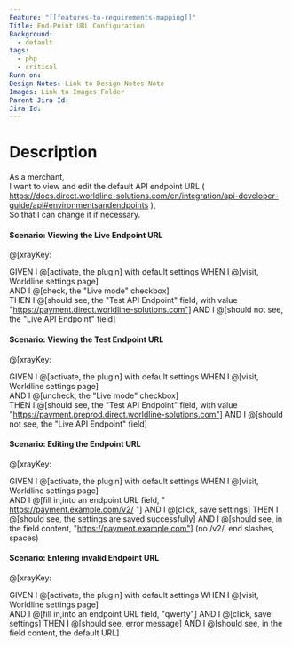 ```yaml
---
Feature: "[[features-to-requirements-mapping]]"
Title: End-Point URL Configuration
Background:
  - default
tags:
  - php
  - critical
Runn on: 
Design Notes: Link to Design Notes Note
Images: Link to Images Folder
Parent Jira Id: 
Jira Id: 
---
```


# Description

As a merchant,  
I want to view and edit the default API endpoint URL ( https://docs.direct.worldline-solutions.com/en/integration/api-developer-guide/api#environmentsandendpoints ),  
So that I can change it if necessary.

#### Scenario: Viewing the Live Endpoint URL
@[xrayKey: 

GIVEN I @[activate, the plugin] with default settings
WHEN I @[visit, Worldline settings page]   
AND I @[check, the "Live mode" checkbox]  
THEN I @[should see, the "Test API Endpoint" field, with value "https://payment.direct.worldline-solutions.com"] 
AND I @[should not see, the "Live API Endpoint" field]

#### Scenario: Viewing the Test Endpoint URL
@[xrayKey: 

GIVEN I @[activate, the plugin] with default settings
WHEN I @[visit, Worldline settings page]   
AND I @[uncheck, the "Live mode" checkbox]  
THEN I @[should see, the "Test API Endpoint" field, with value "https://payment.preprod.direct.worldline-solutions.com"] 
AND I @[should not see, the "Live API Endpoint" field]

#### Scenario: Editing the Endpoint URL
@[xrayKey: 

GIVEN I @[activate, the plugin] with default settings
WHEN I @[visit, Worldline settings page]    
AND I @[fill in,into an endpoint URL field, "  https://payment.example.com/v2/  "]
AND I @[click, save settings]
THEN I @[should see, the settings are saved successfully]
AND I @[should see, in the field content, "https://payment.example.com"] (no /v2/, end slashes, spaces)

#### Scenario: Entering invalid Endpoint URL
@[xrayKey: 

GIVEN I @[activate, the plugin] with default settings
WHEN I @[visit, Worldline settings page]    
AND I @[fill in,into an endpoint URL field, "qwerty"]
AND I @[click, save settings]
THEN I @[should see, error message]
AND I @[should see, in the field content, the default URL]
